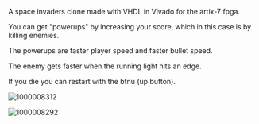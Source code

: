 A space invaders clone made with VHDL in Vivado for the artix-7 fpga.

You can get "powerups" by increasing your score, which in this case is by killing enemies.

The powerups are faster player speed and faster bullet speed.

The enemy gets faster when the running light hits an edge.

If you die you can restart with the btnu (up button).

![1000008312](https://github.com/user-attachments/assets/e0047b27-c2ae-406c-a7ac-f3f088b98ec9)


![1000008292](https://github.com/user-attachments/assets/c4536093-1132-40b0-8bcd-1d2fbdc9b850)

